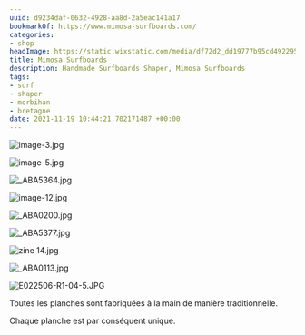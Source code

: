 ```yaml
---
uuid: d9234daf-0632-4928-aa8d-2a5eac141a17
bookmarkOf: https://www.mimosa-surfboards.com/
categories:
- shop
headImage: https://static.wixstatic.com/media/df72d2_dd19777b95cd492295ff7f4cca325e42~mv2.jpg/v1/fill/w_1818,h_1228,al_c/df72d2_dd19777b95cd492295ff7f4cca325e42~mv2.jpg
title: Mimosa Surfboards
description: Handmade Surfboards Shaper, Mimosa Surfboards
tags:
- surf
- shaper
- morbihan
- bretagne
date: 2021-11-19 10:44:21.702171487 +00:00
---
```


![image-3.jpg](https://static.wixstatic.com/media/df72d2_c1e625bc1a0a4bc4afa0253525a17f6a~mv2.jpg/v1/fill/w_785,h_524,al_c,q_85,usm_0.66_1.00_0.01,enc_auto/image-3.jpg)

![image-5.jpg](https://static.wixstatic.com/media/df72d2_b8a87034dd4e4b40afab8f01500d3a7e~mv2.jpg/v1/fill/w_401,h_535,al_c,q_80,usm_0.66_1.00_0.01,enc_auto/image-5.jpg)

![_ABA5364.jpg](https://static.wixstatic.com/media/df72d2_e34f8d88aaa744038c79606e691ed930~mv2.jpg/v1/fill/w_108,h_72,al_c,q_80,usm_0.66_1.00_0.01,blur_2,enc_auto/_ABA5364.jpg)

![image-12.jpg](https://static.wixstatic.com/media/df72d2_386b912218d54d4ba8f28a38bb39aacf~mv2.jpg/v1/fill/w_90,h_68,al_c,q_80,usm_0.66_1.00_0.01,blur_2,enc_auto/image-12.jpg)

![_ABA0200.jpg](https://static.wixstatic.com/media/df72d2_e9c3662f0eee47e8a93045e9cadc8de4~mv2.jpg/v1/fill/w_108,h_72,al_c,q_80,usm_0.66_1.00_0.01,blur_2,enc_auto/_ABA0200.jpg)

![_ABA5377.jpg](https://static.wixstatic.com/media/df72d2_1e321fb9dafa43dcaed373e3dcfebe40~mv2.jpg/v1/fill/w_87,h_131,al_c,q_80,usm_0.66_1.00_0.01,blur_2,enc_auto/_ABA5377.jpg)

![zine 14.jpg](https://static.wixstatic.com/media/df72d2_29d1a1f1bac9456697fb5a94ca594f8c~mv2.jpg/v1/fill/w_108,h_72,al_c,q_80,usm_0.66_1.00_0.01,blur_2,enc_auto/zine%2014.jpg)

![_ABA0113.jpg](https://static.wixstatic.com/media/df72d2_eeaa8a37083346bb875570ab00be3a15~mv2.jpg/v1/fill/w_85,h_127,al_c,q_80,usm_0.66_1.00_0.01,blur_2,enc_auto/_ABA0113.jpg)

![E022506-R1-04-5.JPG](https://static.wixstatic.com/media/df72d2_dd19777b95cd492295ff7f4cca325e42~mv2.jpg/v1/fill/w_110,h_74,al_c,q_80,usm_0.66_1.00_0.01,blur_2,enc_auto/E022506-R1-04-5_JPG.jpg)

Toutes les planches sont fabriquées à la main de manière traditionnelle.  

Chaque planche est par conséquent unique.